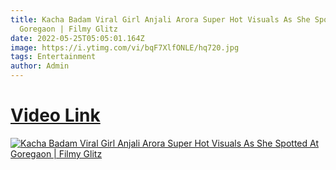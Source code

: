 ```yaml
---
title: Kacha Badam Viral Girl Anjali Arora Super Hot Visuals As She Spotted At
  Goregaon | Filmy Glitz
date: 2022-05-25T05:05:01.164Z
image: https://i.ytimg.com/vi/bqF7XlfONLE/hq720.jpg
tags: Entertainment
author: Admin
---
```

# [Video Link](https://dailynewz.xyz/video.php?v=bqF7XlfONLE)

[![Kacha Badam Viral Girl Anjali Arora Super Hot Visuals As She Spotted At Goregaon | Filmy Glitz](https://i.ytimg.com/vi/bqF7XlfONLE/hq720.jpg)](https://dailynewz.xyz/video.php?v=bqF7XlfONLE)